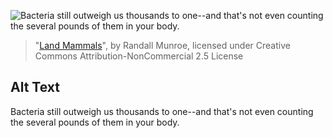 ![Bacteria still outweigh us thousands to one--and that's not even counting the several pounds of them in your body.](https://imgs.xkcd.com/comics/land_mammals.png)
> "[Land Mammals](https://xkcd.com/1338/)", by Randall Munroe, licensed under Creative Commons Attribution-NonCommercial 2.5 License

## Alt Text
Bacteria still outweigh us thousands to one--and that's not even counting the several pounds of them in your body.
